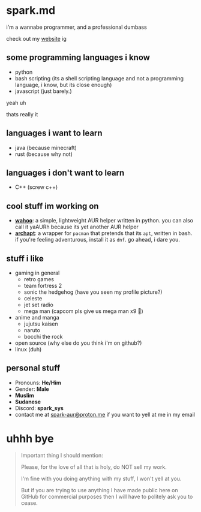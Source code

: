 # spark.md

i'm a wannabe programmer, and a professional dumbass

check out my [website](https://sparkhere-sys.github.io) ig

## some programming languages i know
- python
- bash scripting (its a shell scripting language and not a programming language, i know, but its close enough)
- javascript (just barely.)
  
yeah uh

thats really it

## languages i want to learn
- java (because minecraft)
- rust (because why not)

## languages i don't want to learn
- C++ (screw c++)

## cool stuff im working on

- **[wahoo](https://github.com/sparkhere-sys/wahoo/)**: a simple, lightweight AUR helper written in python. you can also call it yaAURh because its yet another AUR helper
- **[archapt](https://github.com/sparkhere-sys/archapt/)**: a wrapper for `pacman` that pretends that its `apt`, written in bash. if you're feeling adventurous, install it as `dnf`. go ahead, i dare you.

## stuff i like

- gaming in general
  - retro games
  - team fortress 2
  - sonic the hedgehog (have you seen my profile picture?)
  - celeste
  - jet set radio
  - mega man (capcom pls give us mega man x9 :pray:)
- anime and manga
  - jujutsu kaisen
  - naruto
  - bocchi the rock
- open source (why else do you think i'm on github?)
- linux (duh)

## personal stuff

- Pronouns: **He/Him**
- Gender: **Male**
- **Muslim**
- **Sudanese**
- Discord: **spark_sys**
- contact me at [spark-aur@proton.me](mailto:spark-aur@proton.me) if you want to yell at me in my email

# uhhh bye

> Important thing I should mention:
> 
> Please, for the love of all that is holy, do NOT sell my work.
>
> I'm fine with you doing anything with my stuff, I won't yell at you.
>
> But if you are trying to use anything I have made public here on GitHub for commercial purposes then I will have to politely ask you to cease.
